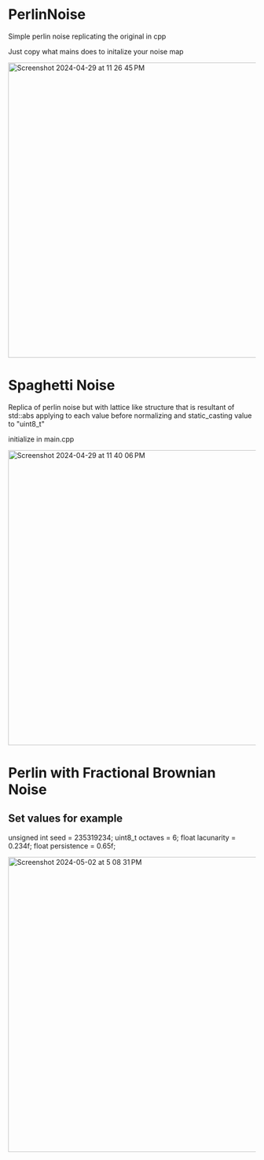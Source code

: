 # PerlinNoise
Simple perlin noise replicating the original in cpp

Just copy what mains does to initalize your noise map

<img width="600" alt="Screenshot 2024-04-29 at 11 26 45 PM" src="https://github.com/BearnMountain/PerlinNoise/assets/161377261/67c360cd-20fe-498d-b012-0c0be444be48">



# Spaghetti Noise
Replica of perlin noise but with lattice like structure that is resultant of std::abs applying to each value before normalizing and static_casting value to "uint8_t"

initialize in main.cpp

<img width="600" alt="Screenshot 2024-04-29 at 11 40 06 PM" src="https://github.com/BearnMountain/PerlinNoise/assets/161377261/2e4c6b0e-30a8-46ba-be9c-daf591ec5f74">

# Perlin with Fractional Brownian Noise

## Set values for example
unsigned int seed = 235319234;
uint8_t octaves = 6;
float lacunarity = 0.234f;
float persistence = 0.65f;

<img width="600" alt="Screenshot 2024-05-02 at 5 08 31 PM" src="https://github.com/BearnMountain/ProceduralNoise/assets/161377261/fd8d6d4e-7d5d-49f0-8088-cb4189b0059a">

